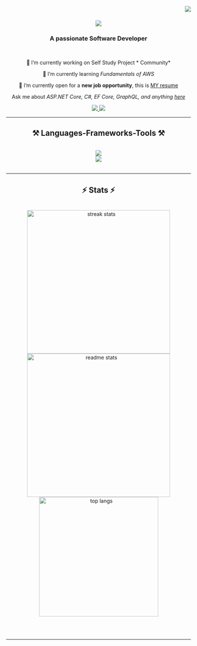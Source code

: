 <img align="right" src="https://visitor-badge.laobi.icu/badge?page_id=Amrmamlook.Amrmamlook" />

<h1 align="center">
    <img src="https://readme-typing-svg.herokuapp.com/?font=Righteous&size=35&center=true&vCenter=true&width=500&height=70&duration=4000&lines=Hi+There!+👋;+I'm+AMR!;" />
</h1>

<h3 align="center">A passionate Software Developer</h3>

<br/>

<div align="center">
 
 🔭 I’m currently working on Self Study Project * Community*

 🌱 I’m currently learning *Fundamentals of AWS*
 
🤔 I’m currently open for a **new job opportunity**, this is [MY resume](https://drive.google.com/file/d/1Q8WPY1ou0x-V60IWWMHdY4WuHQpxjtiH/view?usp=drivesdk)


Ask me about *ASP.NET Core, C#, EF Core, GraphQL, and anything [here](https://github.com/issues)*



 </div>
 
<div align="center"> 
  <a href="mailto:amrmmlok@gmail.com">
    <img src="https://img.shields.io/badge/Gmail-333333?style=for-the-badge&logo=gmail&logoColor=red" />
  </a>
  <a href="https://www.linkedin.com/in/amr-el-mamlook-%F0%9F%87%B5%F0%9F%87%B8-578b7a1ba/" target="_blank">
    <img src="https://img.shields.io/badge/LinkedIn-0077B5?style=for-the-badge&logo=linkedin&logoColor=white" target="_blank" />
  </a>
</div>

 <hr/>
 
<h2 align="center">⚒ Languages-Frameworks-Tools ⚒</h2>
<br/>
<div align="center">
    <img src="https://skillicons.dev/icons?i=dotnet,cs,java,go,mongodb,postgresql,redis,mysql,graphql,postman,docker,azure,heroku,rabbitmq" /><br>
    <img src="https://skillicons.dev/icons?i=javascript,typescript,react,bootstrap,html,css,vscode,rider,github,figma,tailwind,git" />
</div>

<br/>
<hr/>

<h2 align="center">⚡ Stats ⚡</h2>
<br>
<div align=center>
  <img width=390 src="https://github-readme-streak-stats-salesp07.vercel.app/?user=Amrmamlook&theme=react" alt="streak stats"/>
     <img width=390 src="https://github-readme-stats-salesp07.vercel.app/api?username=Amrmamlook&mode=weekly&count_private=true&show_icons=true&theme=react&rank_icon=github&border_radius=10" alt="readme stats" />
   <br/>
  <img width=325 align="center" src="https://github-readme-stats-salesp07.vercel.app/api/top-langs/?username=Amrmamlook&mode=weekly&hide=HTML&langs_count=8&layout=compact&theme=react&border_radius=10&size_weight=0.5&count_weight=0.5&exclude_repo=github-readme-stats" alt="top langs" />
</div>

<br/><br/>

<hr/>
